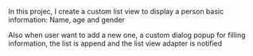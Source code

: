 In this projec, I create a custom list view to display a person basic information: Name, age and gender

Also when user want to add a new one, a custom dialog popup for filling information, the list is append and the list view adapter is notified
